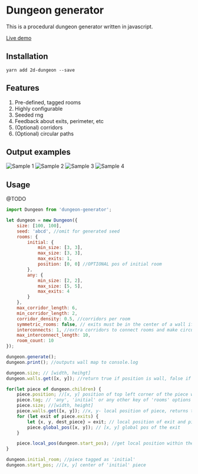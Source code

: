 # Dungeon generator

This is a procedural dungeon generator written in javascript.  

[Live demo](https://domasx2.github.io/dungeon-generator/)

## Installation

```
yarn add 2d-dungeon --save
```

## Features

1. Pre-defined, tagged rooms
2. Highly configurable
3. Seeded rng
5. Feedback about exits, perimeter, etc
4. (Optional) corridors
5. (Optional) circular paths


## Output examples

![Sample 1](https://domasx2.github.io/dungeon-generator/samples/sample1.png)
![Sample 2](https://domasx2.github.io/dungeon-generator/samples/sample2.png)
![Sample 3](https://domasx2.github.io/dungeon-generator/samples/sample3.png)
![Sample 4](https://domasx2.github.io/dungeon-generator/samples/sample4.png)

## Usage

@TODO

```javascript
import Dungeon from 'dungeon-generator';

let dungeon = new Dungeon({
    size: [100, 100], 
    seed: 'abcd', //omit for generated seed
    rooms: {
        initial: {
            min_size: [3, 3],
            max_size: [3, 3],
            max_exits: 1,
            position: [0, 0] //OPTIONAL pos of initial room 
        },
        any: {
            min_size: [2, 2],
            max_size: [5, 5],
            max_exits: 4
        }
    },
    max_corridor_length: 6,
    min_corridor_length: 2,
    corridor_density: 0.5, //corridors per room
    symmetric_rooms: false, // exits must be in the center of a wall if true
    interconnects: 1, //extra corridors to connect rooms and make circular paths. not 100% guaranteed
    max_interconnect_length: 10,
    room_count: 10
});

dungeon.generate();
dungeon.print(); //outputs wall map to console.log

dungeon.size; // [width, heihgt]
dungeon.walls.get([x, y]); //return true if position is wall, false if empty

for(let piece of dungeon.children) {
    piece.position; //[x, y] position of top left corner of the piece within dungeon
    piece.tag; // 'any', 'initial' or any other key of 'rooms' options property
    piece.size; //[width, height]
    piece.walls.get([x, y]); //x, y- local position of piece, returns true if wall, false if empty
    for (let exit of piece.exits) {
        let {x, y, dest_piece} = exit; // local position of exit and piece it exits to
        piece.global_pos([x, y]); // [x, y] global pos of the exit
    }

    piece.local_pos(dungeon.start_pos); //get local position within the piece of dungeon's global position
}

dungeon.initial_room; //piece tagged as 'initial'
dungeon.start_pos; //[x, y] center of 'initial' piece 
```